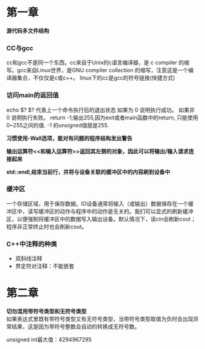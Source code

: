 # 第一章

**源代码多文件结构**

### CC与gcc
cc和gcc不是同一个东西。cc来自于Unix的c语言编译器，是 c compiler 的缩写。gcc来自Linux世界，是GNU compiler collection 的缩写，注意这是一个编译器集合，不仅仅是c或c++。
linux下的cc是gcc的符号链接(快捷方式)

### 访问main的返回值
echo $?
$?
代表上一个命令执行后的退出状态
如果为 0 说明执行成功。
如果非 0 说明执行失败。
return -1;输出255,因为exit或者main函数中的return, 只能使用0~255之间的值. -1 的unsigned值就是255.

**习惯使用-Wall选项，能对有问题的程序结构发出警告**

**输出运算符<<和输入运算符>>返回其左侧的对象，因此可以将输出/输入请求连接起来**

**std::endl,结束当前行，并将与设备关联的缓冲区中的内容刷到设备中**

### 缓冲区
一个存储区域，用于保存数据。IO设备通常将输入（或输出）数据保存在一个缓冲区中，读写缓冲区的动作与程序中的动作是无关的。我们可以显式的刷新缓冲区，以便强制将缓冲区中的数据写入输出设备。默认情况下，读cin会刷新cout；程序非正常终止时也会刷新cout。

### C++中注释的种类
- 双斜线注释
- 界定符对注释：不能嵌套

# 第二章

**切勿混用带符号类型和无符号类型**  
如果表达式里既有带符号类型又有无符号类型，当带符号类型取值为负时会出现异常结果，这是因为带符号整数会自动的转换成无符号数。

unsigned int最大值：4294967295  
  



